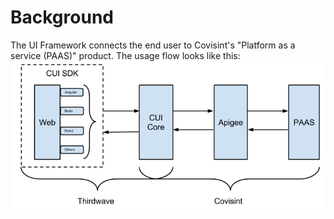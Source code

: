 # Background
The UI Framework connects the end user to Covisint's "Platform as a service (PAAS)" product. The usage flow looks like this:
![](ProjectOverview.png)
